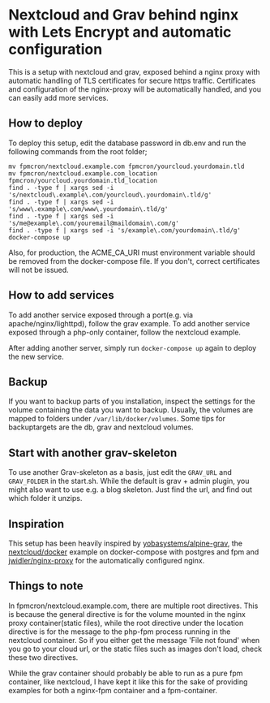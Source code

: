 # Nextcloud and Grav behind nginx with Lets Encrypt and automatic configuration

This is a setup with nextcloud and grav, exposed behind a nginx proxy with automatic handling of TLS certificates for secure https traffic. Certificates and configuration of the nginx-proxy will be automatically handled, and you can easily add more services.

## How to deploy

To deploy this setup, edit the database password in db.env and run the following commands from the root folder;

```[language=bash]
mv fpmcron/nextcloud.example.com fpmcron/yourcloud.yourdomain.tld
mv fpmcron/nextcloud.example.com_location fpmcron/yourcloud.yourdomain.tld_location
find . -type f | xargs sed -i 's/nextcloud\.example\.com/yourcloud\.yourdomain\.tld/g'
find . -type f | xargs sed -i 's/www\.example\.com/www\.yourdomain\.tld/g'
find . -type f | xargs sed -i 's/me@example\.com/youremail@maildomain\.com/g'
find . -type f | xargs sed -i 's/example\.com/yourdomain\.tld/g'
docker-compose up
```

Also, for production, the ACME_CA_URI must environment variable should be removed from the docker-compose file. If you don't, correct certificates will not be issued.

## How to add services

To add another service exposed through a port(e.g. via apache/nginx/lighttpd), follow the grav example.
To add another service exposed through a php-only container, follow the nextcloud example.

After adding another server, simply run `docker-compose up` again to deploy the new service.

## Backup

If you want to backup parts of you installation, inspect the settings for the volume containing the data you want to backup. Usually, the volumes are mapped to folders under `/var/lib/docker/volumes`. Some tips for backuptargets are the db, grav and nextcloud volumes.

## Start with another grav-skeleton

To use another Grav-skeleton as a basis, just edit the `GRAV_URL` and `GRAV_FOLDER` in the start.sh. While the default is grav + admin plugin, you might also want to use e.g. a blog skeleton. Just find the url, and find out which folder it unzips.

## Inspiration

This setup has been heavily inspired by [yobasystems/alpine-grav](https://github.com/yobasystems/alpine-grav), the [nextcloud/docker](https://github.com/nextcloud/docker) example on docker-compose with postgres and fpm and [jwidler/nginx-proxy](https://github.com/jwilder/nginx-proxy) for the automatically configured nginx.

## Things to note

In fpmcron/nextcloud.example.com, there are multiple root directives. This is because the general directive is for the volume mounted in the nginx proxy container(static files), while the root directive under the location directive is for the message to the php-fpm process running in the nextcloud container. So if you either get the message 'File not found' when you go to your cloud url, or the static files such as images don't load, check these two directives.

While the grav container should probably be able to run as a pure fpm container, like nextcloud, I have kept it like this for the sake of providing examples for both a nginx-fpm container and a fpm-container.
